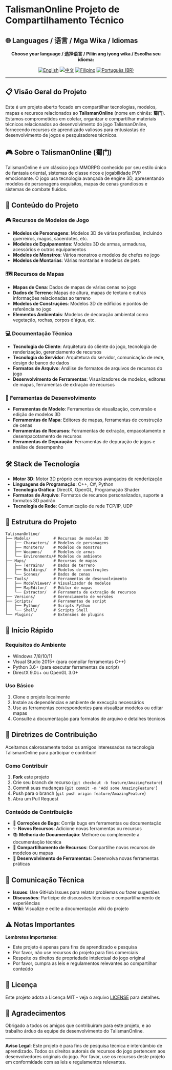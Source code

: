 # TalismanOnline Projeto de Compartilhamento Técnico

## 🌐 Languages / 语言 / Mga Wika / Idiomas

<div align="center">

**Choose your language / 选择语言 / Piliin ang iyong wika / Escolha seu idioma:**

[![English](https://img.shields.io/badge/English-EN-blue?style=flat-square)](README.md)
[![中文](https://img.shields.io/badge/中文-CN-red?style=flat-square)](README_CN.md)
[![Filipino](https://img.shields.io/badge/Filipino-PH-green?style=flat-square)](README_PH.md)
[![Português (BR)](https://img.shields.io/badge/Português%20(BR)-BR-yellow?style=flat-square)](README_PT_BR.md)

</div>

---

## 📋 Visão Geral do Projeto

Este é um projeto aberto focado em compartilhar tecnologias, modelos, mapas e recursos relacionados ao **TalismanOnline** (nome em chinês: **蜀门**). Estamos comprometidos em coletar, organizar e compartilhar materiais técnicos relacionados ao desenvolvimento do jogo TalismanOnline, fornecendo recursos de aprendizado valiosos para entusiastas de desenvolvimento de jogos e pesquisadores técnicos.

## 🎮 Sobre o TalismanOnline (蜀门)

TalismanOnline é um clássico jogo MMORPG conhecido por seu estilo único de fantasia oriental, sistemas de classe ricos e jogabilidade PVP emocionante. O jogo usa tecnologia avançada de engine 3D, apresentando modelos de personagens exquisitos, mapas de cenas grandiosos e sistemas de combate fluidos.

## 📁 Conteúdo do Projeto

### 🎮 Recursos de Modelos de Jogo
- **Modelos de Personagens**: Modelos 3D de várias profissões, incluindo guerreiros, magos, sacerdotes, etc.
- **Modelos de Equipamentos**: Modelos 3D de armas, armaduras, acessórios e outros equipamentos
- **Modelos de Monstros**: Vários monstros e modelos de chefes no jogo
- **Modelos de Montarias**: Várias montarias e modelos de pets

### 🗺️ Recursos de Mapas
- **Mapas de Cena**: Dados de mapas de várias cenas no jogo
- **Dados de Terreno**: Mapas de altura, mapas de textura e outras informações relacionadas ao terreno
- **Modelos de Construções**: Modelos 3D de edifícios e pontos de referência no jogo
- **Elementos Ambientais**: Modelos de decoração ambiental como vegetação, rochas, corpos d'água, etc.

### 💻 Documentação Técnica
- **Tecnologia do Cliente**: Arquitetura do cliente do jogo, tecnologia de renderização, gerenciamento de recursos
- **Tecnologia do Servidor**: Arquitetura do servidor, comunicação de rede, design de banco de dados
- **Formatos de Arquivo**: Análise de formatos de arquivos de recursos do jogo
- **Desenvolvimento de Ferramentas**: Visualizadores de modelos, editores de mapas, ferramentas de extração de recursos

### 🔧 Ferramentas de Desenvolvimento
- **Ferramentas de Modelo**: Ferramentas de visualização, conversão e edição de modelos 3D
- **Ferramentas de Mapa**: Editores de mapas, ferramentas de construção de cenas
- **Ferramentas de Recursos**: Ferramentas de extração, empacotamento e desempacotamento de recursos
- **Ferramentas de Depuração**: Ferramentas de depuração de jogos e análise de desempenho

## 🛠️ Stack de Tecnologia

- **Motor 3D**: Motor 3D próprio com recursos avançados de renderização
- **Linguagens de Programação**: C++, C#, Python
- **Tecnologia Gráfica**: DirectX, OpenGL, Programação Shader
- **Formatos de Arquivo**: Formatos de recursos personalizados, suporte a formatos 3D padrão
- **Tecnologia de Rede**: Comunicação de rede TCP/IP, UDP

## 📂 Estrutura do Projeto

```
TalismanOnline/
├── Models/          # Recursos de modelos 3D
│   ├── Characters/  # Modelos de personagens
│   ├── Monsters/    # Modelos de monstros
│   ├── Weapons/     # Modelos de armas
│   └── Environments/# Modelos de ambiente
├── Maps/            # Recursos de mapas
│   ├── Terrains/    # Dados de terreno
│   ├── Buildings/   # Modelos de construções
│   └── Scenes/      # Dados de cenas
├── Tools/           # Ferramentas de desenvolvimento
│   ├── ModelViewer/ # Visualizador de modelos
│   ├── MapEditor/   # Editor de mapas
│   └── Extractor/   # Ferramenta de extração de recursos
├── Versions/        # Gerenciamento de versões
├── Scripts/         # Ferramentas de script
│   ├── Python/      # Scripts Python
│   └── Shell/       # Scripts Shell
└── Plugins/         # Extensões de plugins
```

## 🚀 Início Rápido

### Requisitos do Ambiente
- Windows 7/8/10/11
- Visual Studio 2015+ (para compilar ferramentas C++)
- Python 3.6+ (para executar ferramentas de script)
- DirectX 9.0c+ ou OpenGL 3.0+

### Uso Básico
1. Clone o projeto localmente
2. Instale as dependências e ambiente de execução necessários
3. Use as ferramentas correspondentes para visualizar modelos ou editar mapas
4. Consulte a documentação para formatos de arquivo e detalhes técnicos

## 🤝 Diretrizes de Contribuição

Aceitamos calorosamente todos os amigos interessados na tecnologia TalismanOnline para participar e contribuir!

### Como Contribuir
1. **Fork** este projeto
2. Crie seu branch de recurso (`git checkout -b feature/AmazingFeature`)
3. Commit suas mudanças (`git commit -m 'Add some AmazingFeature'`)
4. Push para o branch (`git push origin feature/AmazingFeature`)
5. Abra um Pull Request

### Conteúdo de Contribuição
- 🐛 **Correções de Bugs**: Corrija bugs em ferramentas ou documentação
- ✨ **Novos Recursos**: Adicione novas ferramentas ou recursos
- 📚 **Melhoria de Documentação**: Melhore ou complemente a documentação técnica
- 🎨 **Compartilhamento de Recursos**: Compartilhe novos recursos de modelos ou mapas
- 🔧 **Desenvolvimento de Ferramentas**: Desenvolva novas ferramentas práticas

## 💬 Comunicação Técnica

- **Issues**: Use GitHub Issues para relatar problemas ou fazer sugestões
- **Discussões**: Participe de discussões técnicas e compartilhamento de experiências
- **Wiki**: Visualize e edite a documentação wiki do projeto

## ⚠️ Notas Importantes

**Lembretes Importantes**:
- Este projeto é apenas para fins de aprendizado e pesquisa
- Por favor, não use recursos do projeto para fins comerciais
- Respeite os direitos de propriedade intelectual do jogo original
- Por favor, cumpra as leis e regulamentos relevantes ao compartilhar conteúdo

## 📄 Licença

Este projeto adota a Licença MIT - veja o arquivo [LICENSE](LICENSE) para detalhes.

## 🙏 Agradecimentos

Obrigado a todos os amigos que contribuíram para este projeto, e ao trabalho árduo da equipe de desenvolvimento do TalismanOnline.

---

**Aviso Legal**: Este projeto é para fins de pesquisa técnica e intercâmbio de aprendizado. Todos os direitos autorais de recursos do jogo pertencem aos desenvolvedores originais do jogo. Por favor, use os recursos deste projeto em conformidade com as leis e regulamentos relevantes.